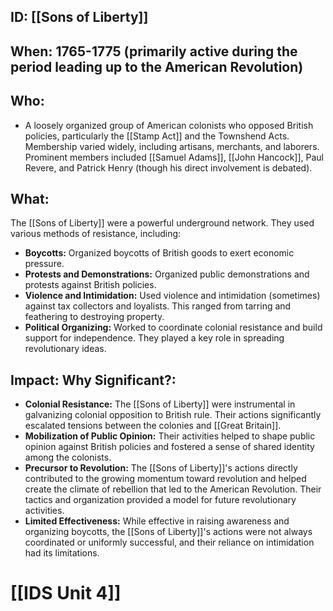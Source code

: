 ## ID: [[Sons of Liberty]] 
## When: 1765-1775 (primarily active during the period leading up to the American Revolution)

## Who: 
* A loosely organized group of American colonists who opposed British policies, particularly the [[Stamp Act]] and the Townshend Acts.  Membership varied widely, including artisans, merchants, and laborers.  Prominent members included [[Samuel Adams]], [[John Hancock]], Paul Revere, and Patrick Henry (though his direct involvement is debated).

## What: 
The [[Sons of Liberty]] were a powerful underground network. They used various methods of resistance, including:
* **Boycotts:**  Organized boycotts of British goods to exert economic pressure.
* **Protests and Demonstrations:**  Organized public demonstrations and protests against British policies.
* **Violence and Intimidation:**  Used violence and intimidation (sometimes) against tax collectors and loyalists.  This ranged from tarring and feathering to destroying property.
* **Political Organizing:**  Worked to coordinate colonial resistance and build support for independence.  They played a key role in spreading revolutionary ideas.

## Impact: Why Significant?:

* **Colonial Resistance:** The [[Sons of Liberty]] were instrumental in galvanizing colonial opposition to British rule. Their actions significantly escalated tensions between the colonies and [[Great Britain]].
* **Mobilization of Public Opinion:** Their activities helped to shape public opinion against British policies and fostered a sense of shared identity among the colonists.
* **Precursor to Revolution:** The [[Sons of Liberty]]'s actions directly contributed to the growing momentum toward revolution and helped create the climate of rebellion that led to the American Revolution.  Their tactics and organization provided a model for future revolutionary activities.
* **Limited Effectiveness:** While effective in raising awareness and organizing boycotts, the [[Sons of Liberty]]'s actions were not always coordinated or uniformly successful, and their reliance on intimidation had its limitations.


# [[IDS Unit 4]]
